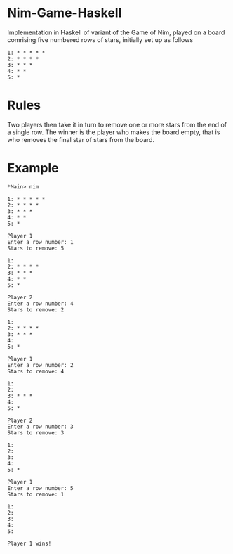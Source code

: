 # Nim-Game-Haskell
Implementation in Haskell of variant of the Game of Nim, played on a board comrising five numbered rows of stars, initially set up as follows

```
1: * * * * * 
2: * * * * 
3: * * * 
4: * * 
5: * 
```
# Rules
Two players then take it in turn to remove one or more stars from the end of a single row. The winner is the player who makes the board empty, that is who removes the final star of stars from the board.

# Example
```
*Main> nim

1: * * * * * 
2: * * * * 
3: * * * 
4: * * 
5: * 

Player 1
Enter a row number: 1
Stars to remove: 5

1: 
2: * * * * 
3: * * * 
4: * * 
5: * 

Player 2
Enter a row number: 4
Stars to remove: 2

1: 
2: * * * * 
3: * * * 
4: 
5: * 

Player 1
Enter a row number: 2
Stars to remove: 4

1: 
2: 
3: * * * 
4: 
5: * 

Player 2
Enter a row number: 3
Stars to remove: 3

1: 
2: 
3: 
4: 
5: * 

Player 1
Enter a row number: 5
Stars to remove: 1

1: 
2: 
3: 
4: 
5: 

Player 1 wins!
```
